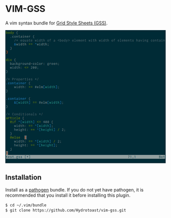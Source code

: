 VIM-GSS
=======

A vim syntax bundle for [Grid Style Sheets (GSS)](http://gridstylesheets.org).

![Demo Screenshot](screenshot.png)

Installation
------------

Install as a [pathogen](https://github.com/tpope/vim-pathogen) bundle. If you
do not yet have pathogen, it is recommended that you install it before
installing this plugin.

```
$ cd ~/.vim/bundle
$ git clone https://github.com/Hydrotoast/vim-gss.git
```
